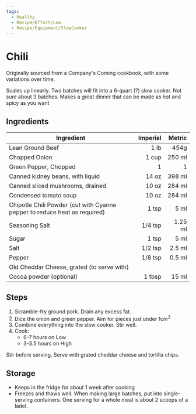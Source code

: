 ```yaml
---
tags:
  - Healthy
  - Recipe/Effort/Low
  - Recipe/Equipment/SlowCooker
---
```

# Chili

Originally sourced from a Company's Coming cookbook, with some variations over
time.

Scales up linearly. Two batches will fit into a 6-quart (?) slow cooker. Not
sure about 3 batches. Makes a great dinner that can be made as hot and spicy as
you want

## Ingredients
| Ingredient                                                                | Imperial |  Metric |
| ------------------------------------------------------------------------- | --------:| -------:|
| Lean Ground Beef                                                          |     1 lb |    454g |
| Chopped Onion                                                             |    1 cup |  250 ml |
| Green Pepper, Chopped                                                     |        1 |       1 |
| Canned kidney beans, with liquid                                          |    14 oz |  398 ml |
| Canned sliced mushrooms, drained                                          |    10 oz |  284 ml |
| Condensed tomato soup                                                     |    10 oz |  284 ml |
| Chipotle Chili Powder (cut with Cyanne pepper to reduce heat as required) |    1 tsp |    5 ml |
| Seasoning Salt                                                            |  1/4 tsp | 1.25 ml |
| Sugar                                                                     |    1 tsp |    5 ml |
| Salt                                                                      |  1/2 tsp |  2.5 ml |
| Pepper                                                                    |  1/8 tsp |  0.5 ml |
| Old Cheddar Cheese, grated (to serve with)                                |          |         |
| Cocoa powder (optional)                                                   |   1 tbsp |   15 ml | 

## Steps

1. Scramble-fry ground pork. Drain any excess fat. 
2. Dice the onion and green pepper. Aim for pieces just under 1cm<sup>3</sup>
3. Combine everything into the slow cooker. Stir well.
4. Cook:
    * 6-7 hours on Low
    * 3-3.5 hours on High

Stir before serving. Serve with grated cheddar cheese and tortilla chips. 

## Storage

* Keeps in the fridge for about 1 week after cooking
* Freezes and thaws well. When making large batches, put into single-serving
  containers. One serving for a whole meal is about 2 scoops of a ladel. 

